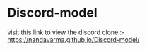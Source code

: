 # Discord-model
visit this link to view the discord clone :- https://nandavarma.github.io/Discord-model/
